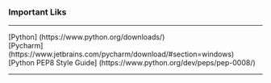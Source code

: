 ### Important Liks 
<hr>
[Python] (https://www.python.org/downloads/)
<br>
[Pycharm] (https://www.jetbrains.com/pycharm/download/#section=windows)
<br>
[Python PEP8 Style Guide] (https://www.python.org/dev/peps/pep-0008/)
<br>
<!--Feaatures of Python-->
<hr>
